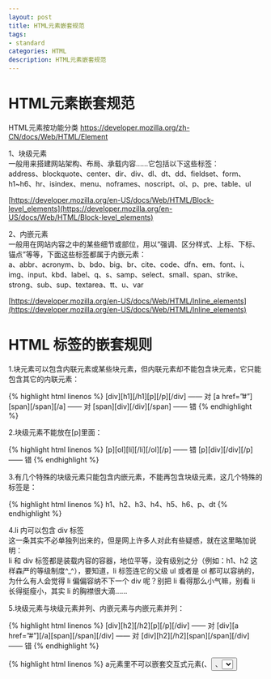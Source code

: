 ```yaml
---
layout: post
title: HTML元素嵌套规范
tags:
- standard
categories: HTML
description: HTML元素嵌套规范
---
```

# HTML元素嵌套规范

HTML元素按功能分类
https://developer.mozilla.org/zh-CN/docs/Web/HTML/Element

1、块级元素  
一般用来搭建网站架构、布局、承载内容……它包括以下这些标签：   
address、blockquote、center、dir、div、dl、dt、dd、fieldset、form、h1~h6、hr、isindex、menu、noframes、noscript、ol、p、pre、table、ul 

[https://developer.mozilla.org/en-US/docs/Web/HTML/Block-level_elements](https://developer.mozilla.org/en-US/docs/Web/HTML/Block-level_elements)

2、内嵌元素  
一般用在网站内容之中的某些细节或部位，用以“强调、区分样式、上标、下标、锚点”等等，下面这些标签都属于内嵌元素：   
a、abbr、acronym、b、bdo、big、br、cite、code、dfn、em、font、i、img、input、kbd、label、q、s、samp、select、small、span、strike、strong、sub、sup、textarea、tt、u、var 

[https://developer.mozilla.org/en-US/docs/Web/HTML/Inline_elements](https://developer.mozilla.org/en-US/docs/Web/HTML/Inline_elements)


# HTML 标签的嵌套规则 
1.块元素可以包含内联元素或某些块元素，但内联元素却不能包含块元素，它只能包含其它的内联元素：

{% highlight html linenos %}
[div][h1][/h1][p][/p][/div] —— 对
[a href=”#”][span][/span][/a] —— 对
[span][div][/div][/span] —— 错
{% endhighlight %}

2.块级元素不能放在[p]里面：

{% highlight html linenos %}
[p][ol][li][/li][/ol][/p] —— 错
[p][div][/div][/p] —— 错
{% endhighlight %}

3.有几个特殊的块级元素只能包含内嵌元素，不能再包含块级元素，这几个特殊的标签是：

{% highlight html linenos %}
h1、h2、h3、h4、h5、h6、p、dt
{% endhighlight %}

4.li 内可以包含 div 标签   
这一条其实不必单独列出来的，但是网上许多人对此有些疑惑，就在这里略加说明：  
li 和 div 标签都是装载内容的容器，地位平等，没有级别之分（例如：h1、h2 这样森严的等级制度^_^），要知道，li 标签连它的父级 ul 或者是 ol 都可以容纳的，为什么有人会觉得 li 偏偏容纳不下一个 div 呢？别把 li 看得那么小气嘛，别看 li 长得挺瘦小，其实 li 的胸襟很大滴……

5.块级元素与块级元素并列、内嵌元素与内嵌元素并列：

{% highlight html linenos %}
[div][h2][/h2][p][/p][/div] —— 对
[div][a href=”#”][/a][span][/span][/div] —— 对
[div][h2][/h2][span][/span][/div] —— 错
{% endhighlight %}

{% highlight html linenos %}
a元素里不可以嵌套交互式元素(<a>、<button>、<select>等)
[pre]标签不能包含[img],[object],[big],[samll],[sub]和[sup]标签
[button]标签不能包 含[input],[select],[textarea],[label],[button],[form],[fieldset],[iframe] 和[isindex]标签
[label]标签不能包含其他[label]标签
[form]标签不能包含其他[form]标签
{% endhighlight %}

# HTML5的元素嵌套规则
元素的分类不再是块元素或内联元素这样来分类（其实从来就没有这样分） 而是按照如下分类来分：  
Flow（流式元素）、Heading（标题元素）、Sectioning（章节元素）、Phrasing（段落元素）、
Embedded（嵌入元素）、Interactive（交互元素）、Metadata（元数据元素）

<img src="/assets/images/2016/10-11-12/html5-nesting.png" alt="html5-nesting.png">

**Flow（流式元素）**

所有可以放在body标签内，构成文档内容的元素均属于Flow元素。  
因此，除了base, link, meta, style, title等只能放在head标签内的元素外，剩下的所有元素均属于Flow元素。

a， abbr， address， area（如果它是map元素的后裔）， article， aside， audio， b， bdi， bdo， blockquote， br， button， canvas， cite， code， command， datalist， del， details， dfn， div， dl，em， embed， fieldset， figure， footer， form， h1， h2， h3， h4， h5， h6， header， hgroup， hr， i， iframe， img， input， ins， kbd， keygen， label， map， mark， math， menu， meter，nav， noscript， object， ol， output， p， pre， progress， q， ruby， s， samp， script， section， select， small， span， strong， style（如果该元素设置了scoped属性）， sub， sup， svg， table，textarea， time， u， ul， var， video， wbr， text

**Heading（标题元素）**

标题式元素定义一个区块/章节（section）（无论是明确的使用章节式内容的元素标记，或者标题式内容自身所隐含的）的标题。

h1， h2， h3， h4， h5， h6， hgroup

**Sectioning（章节元素）**

章节式元素是用于定义标题及页脚范围的元素。

article， aside， nav， section

**Phrasing（段落元素）**

段落式元素是文档中的文本、标记段落级文本的元素。

a（如果其只包含段落式元素）， abbr， area（如果它是map元素的后裔）， audio， b， bdi， bdo， br， button， canvas， cite， code， command， datalist， del（如果其只包含段落式元素）， dfn， em， embed， i，iframe， img， input， ins（如果其只包含段落式元素）， kbd， keygen， label， map（如果其只包含段落式元素）， mark， math， meter， noscript， object， output， progress， q， ruby， s， samp， script，select， small， span， strong， sub， sup， svg， textarea， time， u， var， video， wbr， text

一个不太精确的类比是：HTML5中的Phrasing元素大致就是HTML4中所定义的inline元素。

**Embedded（嵌入元素）**

嵌入式元素是引用或插入到文档中其他资源的元素。

audio， canvas， embed， iframe， img， math， object， svg， video

**Interactive（交互元素）**

交互式元素是专门用于与用户交互的元素。

a， audio（如果设置了controls属性）， button， details， embed， iframe， img（如果设置了usemap属性）， input（如果type属性不为hidden状态）， keygen， label， menu（如果type属性为toolbar状态），object（如果设置了usemap属性）， select， textarea， video（如果设置了controls属性）

**Metadata（元数据元素）**

元数据元素是可以被用于说明其他内容的表现或行为，或者在当前文档和其他文档之间建立联系的元素

base，command，link，meta，noscript，script，style，title

**详细Elements** Categories	、Parents†、Children

[https://www.w3.org/TR/html5/index.html#elements-1](https://www.w3.org/TR/html5/index.html#elements-1)


# 更多-more
* [W3C国际站](http://www.w3.org/)
* [W3C中国](http://www.chinaw3c.org/)
* [W3C HTML5](http://www.w3.org/TR/html5/)
* [W3C CSS21](http://www.w3.org/TR/CSS21/)
* [W3C标准聚合](http://www.w3.org/TR/)
* [whatwg](http://www.whatwg.org/specs/web-apps/current-work/multipage/)
* [csswg](http://dev.w3.org/csswg/)

